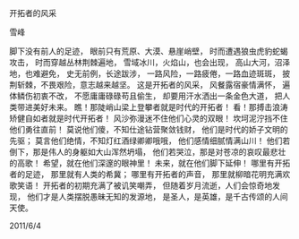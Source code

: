 开拓者的风采

雪峰


脚下没有前人的足迹，
眼前只有荒原、大漠、悬崖峭壁，
时而遭遇狼虫虎豹蛇蝎攻击，
时而穿越丛林荆棘遍地，
雪域冰川，火焰山，也会出现，
高山大河，沼泽地，也难避免，
史无前例，长途跋涉，
一路风险，一路疲倦，一路血迹斑斑，
披荆斩棘，不畏艰险，意志越来越坚。
这是开拓者的风采，
风餐露宿豪情满怀，
遍体鳞伤初衷不改，
不愿庸庸碌碌苟且偷生，
却要用汗水洒出一条金色大道，
把人类带进美好未来。
瞧！那陡峭山梁上登攀者就是时代的开拓者！
看！那搏击浪涛矫健自如者就是时代开拓者！
风沙弥漫迷不住他们心灵的双眼！
坎坷泥泞挡不住他们勇往直前！
莫说他们傻，不知仕途钻营聚敛钱财，
他们是时代的娇子文明的先驱；
莫言他们绝情，不知灯红酒绿卿卿哦哦，
他们感情细腻情满山川！
他们若倒下，那是伟人的身躯如大山浑然坍塌，
他们若哭泣，那是对苍凉的哀叹最悲壮的高歌！
希望，就在他们深邃的眼神里！
未来，就在他们脚下延伸！
哪里有开拓者的足迹，
那里就有人类的希冀；
哪里有开拓者的声音，
那里就柳暗花明充满欢歌笑语！
开拓者的初期充满了被讥笑嘲弄，
但随着岁月流逝，人们会惊奇地发现，
他们才是人类摆脱愚昧无知的发源地，
是圣人，是英雄，是千古传颂的人间天使。

2011/6/4



